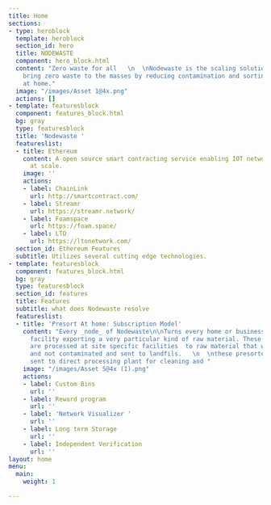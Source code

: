 ```yaml
---
title: Home
sections:
- type: heroblock
  template: heroblock
  section_id: hero
  title: NODEWASTE
  component: hero_block.html
  content: "Zero waste for all   \n  \nNodewaste is the scaling solution needed to
    bring zero waste to the masses by reducing contamination and sorting completely
    at home."
  image: "/images/Asset 1@4x.png"
  actions: []
- template: featuresblock
  component: features_block.html
  bg: gray
  type: featuresblock
  title: 'Nodewaste '
  featureslist:
  - title: Ethereum
    content: A open source smart contracting service enabling IOT network solutions
      at scale.
    image: ''
    actions:
    - label: ChainLink
      url: http://smartcontract.com/
    - label: Streamr
      url: https://streamr.network/
    - label: Foamspace
      url: https://foam.space/
    - label: LTO
      url: https://ltonetwork.com/
  section_id: Ethereum Features
  subtitle: Utilizes several cutting edge technologies.
- template: featuresblock
  component: features_block.html
  bg: gray
  type: featuresblock
  section_id: features
  title: Features
  subtitle: what does Nodewaste resolve
  featureslist:
  - title: 'Presort At home: Subscription Model'
    content: "Every _node_ of Nodewaste\n\nTurns every home or business in to a presort
      facility exporting a very particular kind of raw material. These raw materials
      are processed at site specific facilities  to raw material that will be reused
      and not contaminated and sent to landfils.   \n  \nthese presorted goods are
      sent to direct processing plant for cleaning and "
    image: "/images/Asset 5@4x (1).png"
    actions:
    - label: Custom Bins
      url: ''
    - label: Reward program
      url: ''
    - label: 'Network Visualizer '
      url: ''
    - label: Long term Storage
      url: ''
    - label: Independent Verification
      url: ''
layout: home
menu:
  main:
    weight: 1

---
```

